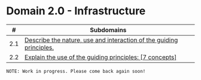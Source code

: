 # Domain 2.0 - Infrastructure

| # | Subdomains   | 
|---|---|
|2.1 | [Describe the nature, use and interaction of the guiding principles.](https://github.com/erich-tech/ITIL_Notes/tree/main/Domain_2#readme) |
|2.2 | [Explain the use of the guiding principles: [7 concepts]](https://github.com/erich-tech/ITIL_Notes/tree/main/Domain_2#readme) |



```
NOTE: Work in progress. Please come back again soon! 
```

